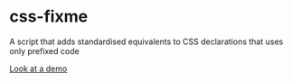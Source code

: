 css-fixme
=========

A script that adds standardised equivalents to CSS declarations that uses only prefixed code

[Look at a demo](https://www.webcompat.com/tools/cssfixme)

